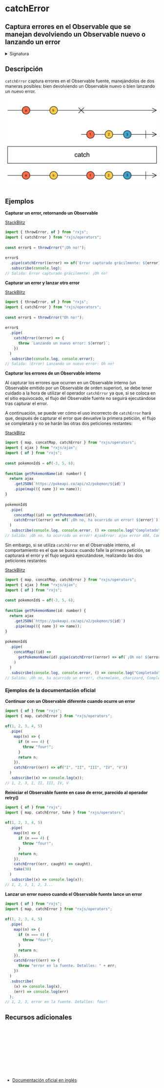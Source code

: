 # catchError

<h2 class="subtitle"> Captura errores en el Observable que se manejan devolviendo un Observable nuevo o lanzando un error
</h2>

<details>
<summary>Signatura</summary>

### Firma

`catchError<T, O extends ObservableInput<any>>(selector: (err: any, caught: Observable<T>) => O): OperatorFunction<T, T | ObservedValueOf<O>>`

### Parámetros

<table>
<tr><td>selector</td><td>Una función que recibe como argumentos <code>err</code>, que es el error, y <code>caught</code>, que es el Observable fuente, por si se quiere "reiniciar" el Observable devolviéndolo otra vez. El Observable que se retorne por el selector es el que se utilizará para continuar la cadena Observable.</td></tr>
</table>

### Retorna

`OperatorFunction<T, T | ObservedValueOf<O>>`: Un Observable que se puede originar en el Observable fuente o en el Observable retornado por la función `selector`.

</details>

## Descripción

`catchError` captura errores en el Observable fuente, manejándolos de dos maneras posibles: bien devolviendo un Observable nuevo o bien lanzando un nuevo error.

<img src="assets/images/marble-diagrams/error-handling/catchError.png" alt="Diagrama de canicas del operador catchError">

## Ejemplos

**Capturar un error, retornando un Observable**

<a target="_blank" href="https://stackblitz.com/edit/docu-rxjs-catcherror?file=index.ts">StackBlitz</a>

```javascript
import { throwError, of } from "rxjs";
import { catchError } from "rxjs/operators";

const error$ = throwError("¡Oh no!");

error$
  .pipe(catchError((error) => of(`Error capturado grácilmente: ${error}`)))
  .subscribe(console.log);
// Salida: Error capturado grácilmente: ¡Oh no!
```

**Capturar un error y lanzar otro error**

<a target="_blank" href="https://stackblitz.com/edit/docu-rxjs-catcherror-2?file=index.ts">StackBlitz</a>

```javascript
import { throwError, of } from "rxjs";
import { catchError } from "rxjs/operators";

const error$ = throwError("Oh no!");

error$
  .pipe(
    catchError((error) => {
      throw `Lanzando un nuevo error: ${error}`;
    })
  )
  .subscribe(console.log, console.error);
// Salida: (Error) Lanzando un nuevo error: Oh no!
```

**Capturar los errores de un Observable interno**

Al capturar los errores que ocurren en un Observable interno (un Observable emitido por un Observable de orden superior), se debe tener cuidado a la hora de utilizar el operador `catchError` ya que, si se coloca en el sitio equivocado, el flujo del Observable fuente no seguirá ejecutándose tras capturar el error.

A continuación, se puede ver cómo el uso incorrecto de `catchError` hará que, después de capturar el error que devuelve la primera petición, el flujo se completará y no se harán las otras dos peticiones restantes:

<a target="_blank" href="https://stackblitz.com/edit/docu-rxjs-catcherror-inner?file=index.ts">StackBlitz</a>

```javascript
import { map, concatMap, catchError } from "rxjs/operators";
import { ajax } from "rxjs/ajax";
import { of } from "rxjs";

const pokemonId$ = of(-3, 5, 6);

function getPokemonName(id: number) {
  return ajax
    .getJSON(`https://pokeapi.co/api/v2/pokemon/${id}`)
    .pipe(map(({ name }) => name));
}

pokemonId$
  .pipe(
    concatMap((id) => getPokemonName(id)),
    catchError((error) => of(`¡Oh no, ha ocurrido un error! ${error}`))
  )
  .subscribe(console.log, console.error, () => console.log("Completado"));
// Salida: ¡Oh no, ha ocurrido un error! AjaxError: ajax error 404, Completado
```

Sin embargo, si se utiliza `catchError` en el Observable interno, el comportamiento es el que se busca: cuando falle la primera petición, se capturará el error y el flujo seguirá ejecutándose, realizando las dos peticiones restantes:

<a target="_blank" href="https://stackblitz.com/edit/docu-rxjs-catcherror-inner-2?file=index.ts">StackBlitz</a>

```javascript
import { map, concatMap, catchError } from "rxjs/operators";
import { ajax } from "rxjs/ajax";
import { of } from "rxjs";

const pokemonId$ = of(-3, 5, 6);

function getPokemonName(id: number) {
  return ajax
    .getJSON(`https://pokeapi.co/api/v2/pokemon/${id}`)
    .pipe(map(({ name }) => name));
}

pokemonId$
  .pipe(
    concatMap((id) =>
      getPokemonName(id).pipe(catchError((error) => of(`¡Oh no! ${error}`)))
    )
  )
  .subscribe(console.log, console.error, () => console.log("Completado"));
// Salida: ¡Oh no, ha ocurrido un error!, charmeleon, charizard, Completado
```

### Ejemplos de la documentación oficial

**Continuar con un Observable diferente cuando ocurre un error**

```javascript
import { of } from "rxjs";
import { map, catchError } from "rxjs/operators";

of(1, 2, 3, 4, 5)
  .pipe(
    map((n) => {
      if (n === 4) {
        throw "four!";
      }
      return n;
    }),
    catchError((err) => of("I", "II", "III", "IV", "V"))
  )
  .subscribe((x) => console.log(x));
// 1, 2, 3, I, II, III, IV, V
```

**Reiniciar el Observable fuente en caso de error, parecido al operador retry()**

```javascript
import { of } from "rxjs";
import { map, catchError, take } from "rxjs/operators";

of(1, 2, 3, 4, 5)
  .pipe(
    map((n) => {
      if (n === 4) {
        throw "four!";
      }
      return n;
    }),
    catchError((err, caught) => caught),
    take(30)
  )
  .subscribe((x) => console.log(x));
// 1, 2, 3, 1, 2, 3...
```

**Lanzar un error nuevo cuando el Observable fuente lance un error**

```javascript
import { of } from "rxjs";
import { map, catchError } from "rxjs/operators";

of(1, 2, 3, 4, 5)
  .pipe(
    map((n) => {
      if (n === 4) {
        throw "four!";
      }
      return n;
    }),
    catchError((err) => {
      throw "error en la fuente. Detalles: " + err;
    })
  )
  .subscribe(
    (x) => console.log(x),
    (err) => console.log(err)
  );
// 1, 2, 3, error en la fuente. Detalles: four!
```

<div class="additional-section">

## Recursos adicionales

<a target="_blank" href="https://github.com/ReactiveX/rxjs/blob/master/src/internal/operators/catchError.ts">
<svg>
  <use xlink:href="/assets/icons/source.svg#source-code"></use>
</svg>
</a>
</div>

- <a target="_blank" href="https://rxjs.dev/api/operators/catchError">Documentación oficial en inglés</a>
